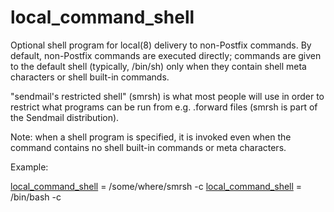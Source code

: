# local_command_shell 


Optional shell program for local(8) delivery to non-Postfix commands.
By default, non-Postfix commands are executed directly; commands
are given to the default shell (typically, /bin/sh) only when they
contain shell meta characters or shell built-in commands.


 "sendmail's restricted shell" (smrsh) is what most people will
use in order to restrict what programs can be run from e.g. .forward
files (smrsh is part of the Sendmail distribution).  

 Note: when a shell program is specified, it is invoked even
when the command contains no shell built-in commands or meta
characters.  


Example:



<a href="postconf.5.html#local_command_shell">local_command_shell</a> = /some/where/smrsh -c
<a href="postconf.5.html#local_command_shell">local_command_shell</a> = /bin/bash -c



